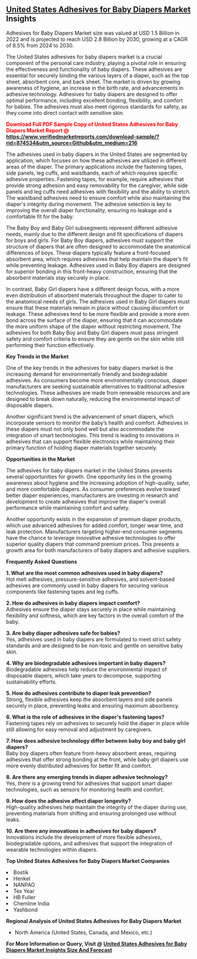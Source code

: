 <h2><a href="https://www.verifiedmarketreports.com/download-sample/?rid=874534&amp;utm_source=Github&amp;utm_medium=216" target="_blank">United States Adhesives for Baby Diapers Market</a> Insights</h2><p>Adhesives for Baby Diapers Market size was valued at USD 1.5 Billion in 2022 and is projected to reach USD 2.8 Billion by 2030, growing at a CAGR of 8.5% from 2024 to 2030.</p><p><p>The United States adhesives for baby diapers market is a crucial component of the personal care industry, playing a pivotal role in ensuring the effectiveness and functionality of baby diapers. These adhesives are essential for securely binding the various layers of a diaper, such as the top sheet, absorbent core, and back sheet. The market is driven by growing awareness of hygiene, an increase in the birth rate, and advancements in adhesive technology. Adhesives for baby diapers are designed to offer optimal performance, including excellent bonding, flexibility, and comfort for babies. The adhesives must also meet rigorous standards for safety, as they come into direct contact with sensitive skin.</p><p><strong><p><span class=""><span style="color: #ff0000;"><strong>Download Full PDF Sample Copy of United States Adhesives for Baby Diapers Market Report</strong> @ </span><a href="https://www.verifiedmarketreports.com/download-sample/?rid=874534&amp;utm_source=Github&amp;utm_medium=216" target="_blank">https://www.verifiedmarketreports.com/download-sample/?rid=874534&amp;utm_source=Github&amp;utm_medium=216</a></span></p></strong></p><p>The adhesives used in baby diapers in the United States are segmented by application, which focuses on how these adhesives are utilized in different areas of the diaper. The primary applications include the fastening tapes, side panels, leg cuffs, and waistbands, each of which requires specific adhesive properties. Fastening tapes, for example, require adhesives that provide strong adhesion and easy removability for the caregiver, while side panels and leg cuffs need adhesives with flexibility and the ability to stretch. The waistband adhesives need to ensure comfort while also maintaining the diaper's integrity during movement. The adhesive selection is key to improving the overall diaper functionality, ensuring no leakage and a comfortable fit for the baby.</p><p>The Baby Boy and Baby Girl subsegments represent different adhesive needs, mainly due to the different design and fit specifications of diapers for boys and girls. For Baby Boy diapers, adhesives must support the structure of diapers that are often designed to accommodate the anatomical differences of boys. These diapers typically feature a front-focused absorbent area, which requires adhesives that help maintain the diaper’s fit while preventing leakage. Adhesives used in Baby Boy diapers are designed for superior bonding in this front-heavy construction, ensuring that the absorbent materials stay securely in place.</p><p>In contrast, Baby Girl diapers have a different design focus, with a more even distribution of absorbent materials throughout the diaper to cater to the anatomical needs of girls. The adhesives used in Baby Girl diapers must ensure that these materials remain in place without causing discomfort or leakage. These adhesives tend to be more flexible and provide a more even bond across the surface of the diaper, ensuring that it can accommodate the more uniform shape of the diaper without restricting movement. The adhesives for both Baby Boy and Baby Girl diapers must pass stringent safety and comfort criteria to ensure they are gentle on the skin while still performing their function effectively.</p><p><strong>Key Trends in the Market</strong></p><p>One of the key trends in the adhesives for baby diapers market is the increasing demand for environmentally friendly and biodegradable adhesives. As consumers become more environmentally conscious, diaper manufacturers are seeking sustainable alternatives to traditional adhesive technologies. These adhesives are made from renewable resources and are designed to break down naturally, reducing the environmental impact of disposable diapers.</p><p>Another significant trend is the advancement of smart diapers, which incorporate sensors to monitor the baby’s health and comfort. Adhesives in these diapers must not only bond well but also accommodate the integration of smart technologies. This trend is leading to innovations in adhesives that can support flexible electronics while maintaining their primary function of holding diaper materials together securely.</p><p><strong>Opportunities in the Market</strong></p><p>The adhesives for baby diapers market in the United States presents several opportunities for growth. One opportunity lies in the growing awareness about hygiene and the increasing adoption of high-quality, safer, and more comfortable diapers. As consumer preferences evolve toward better diaper experiences, manufacturers are investing in research and development to create adhesives that improve the diaper's overall performance while maintaining comfort and safety.</p><p>Another opportunity exists in the expansion of premium diaper products, which use advanced adhesives for added comfort, longer wear time, and leak protection. Manufacturers targeting higher-end consumer segments have the chance to leverage innovative adhesive technologies to offer superior quality diapers that command premium prices. This presents a growth area for both manufacturers of baby diapers and adhesive suppliers.</p><p><strong>Frequently Asked Questions</strong></p><p><strong>1. What are the most common adhesives used in baby diapers?</strong><br> Hot melt adhesives, pressure-sensitive adhesives, and solvent-based adhesives are commonly used in baby diapers for securing various components like fastening tapes and leg cuffs.</p><p><strong>2. How do adhesives in baby diapers impact comfort?</strong><br> Adhesives ensure the diaper stays securely in place while maintaining flexibility and softness, which are key factors in the overall comfort of the baby.</p><p><strong>3. Are baby diaper adhesives safe for babies?</strong><br> Yes, adhesives used in baby diapers are formulated to meet strict safety standards and are designed to be non-toxic and gentle on sensitive baby skin.</p><p><strong>4. Why are biodegradable adhesives important in baby diapers?</strong><br> Biodegradable adhesives help reduce the environmental impact of disposable diapers, which take years to decompose, supporting sustainability efforts.</p><p><strong>5. How do adhesives contribute to diaper leak prevention?</strong><br> Strong, flexible adhesives keep the absorbent layers and side panels securely in place, preventing leaks and ensuring maximum absorbency.</p><p><strong>6. What is the role of adhesives in the diaper's fastening tapes?</strong><br> Fastening tapes rely on adhesives to securely hold the diaper in place while still allowing for easy removal and adjustment by caregivers.</p><p><strong>7. How does adhesive technology differ between baby boy and baby girl diapers?</strong><br> Baby boy diapers often feature front-heavy absorbent areas, requiring adhesives that offer strong bonding at the front, while baby girl diapers use more evenly distributed adhesives for better fit and comfort.</p><p><strong>8. Are there any emerging trends in diaper adhesive technology?</strong><br> Yes, there is a growing trend for adhesives that support smart diaper technologies, such as sensors for monitoring health and comfort.</p><p><strong>9. How does the adhesive affect diaper longevity?</strong><br> High-quality adhesives help maintain the integrity of the diaper during use, preventing materials from shifting and ensuring prolonged use without leaks.</p><p><strong>10. Are there any innovations in adhesives for baby diapers?</strong><br> Innovations include the development of more flexible adhesives, biodegradable options, and adhesives that support the integration of wearable technologies within diapers.</p></p><p><strong>Top United States Adhesives for Baby Diapers Market Companies</strong></p><div data-test-id=""><p><li>Bostik</li><li> Henkel</li><li> NANPAO</li><li> Tex Year</li><li> HB Fuller</li><li> Chemline India</li><li> Yashbond</li></p><div><strong>Regional Analysis of&nbsp;United States Adhesives for Baby Diapers Market</strong></div><ul><li dir="ltr"><p dir="ltr">North America&nbsp;(United States, Canada, and Mexico, etc.)</p></li></ul><p><strong>For More Information or Query, Visit @&nbsp;</strong><strong><a href="https://www.verifiedmarketreports.com/product/adhesives-for-baby-diapers-market/?utm_source=Github&amp;utm_medium=216" target="_blank">United States Adhesives for Baby Diapers Market Insights Size And Forecast</a></strong></p></div>

